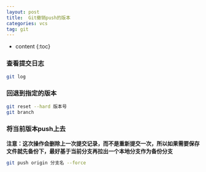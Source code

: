 ```yaml
---
layout: post
title:  Git撤销push的版本
categories: vcs
tag: git
---
```



* content
{:toc}



### 查看提交日志

```sh
git log
```

### 回退到指定的版本

```sh
git reset --hard 版本号
git branch
```


### 将当前版本push上去

**注意：这次操作会删除上一次提交记录，而不是重新提交一次，所以如果需要保存文件就先备份下，最好基于当前分支再拉出一个本地分支作为备份分支**

```sh
git push origin 分支名 --force
```
